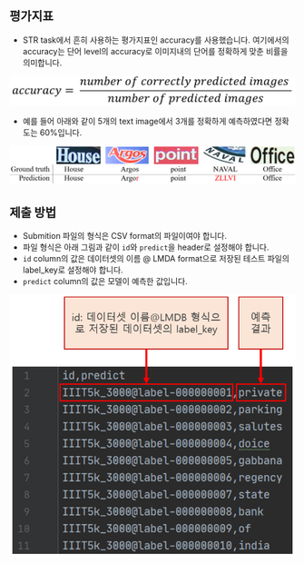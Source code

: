 ## 평가지표

*   STR task에서 흔히 사용하는 평가지표인 accuracy를 사용했습니다. 여기에서의 accuracy는 단어 level의 accuracy로 이미지내의 단어를 정확하게 맞춘 비률을 의미합니다.

![](https://raw.githubusercontent.com/Denny-Warhol/cv_course/leader-board-img/acc_fromula.PNG)

*   예를 들어 아래와 같이 5개의 text image에서 3개를 정확하게 예측하였다면 정확도는 60%입니다.

![](https://raw.githubusercontent.com/Denny-Warhol/cv_course/leader-board-img/perf_measure.PNG)

## 제출 방법

*   Submition 파일의 형식은 CSV format의 파일이여야 합니다.
*   파일 형식은 아래 그림과 같이 `id`와 `predict`을 header로 설정해야 합니다.
*   `id` column의 값은 데이터셋의 이름 @ LMDA format으로 저장된 테스트 파일의 label_key로 설정해야 합니다.
*   `predict` column의 값은 모델이 예측한 값입니다.

![](https://raw.githubusercontent.com/Denny-Warhol/cv_course/leader-board-img/submit_format.PNG)